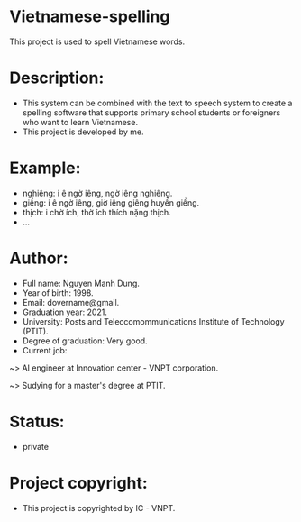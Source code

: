 # Vietnamese-spelling
This project is used to spell Vietnamese words.
# Description:
* This system can be combined with the text to speech system to create a spelling software that supports primary school students or foreigners who want to learn Vietnamese.
* This project is developed by me.
# Example:
- nghiêng: i ê ngờ iêng, ngờ iêng nghiêng.
- giềng: i ê ngờ iêng, giờ iêng giêng huyền giềng.
- thịch: i chờ ích, thờ ích thích nặng thịch.
- ...

# Author:
- Full name: Nguyen Manh Dung. <br/>
- Year of birth: 1998. <br/>
- Email: dovername@gmail.<br/>
- Graduation year: 2021. <br/>
- University: Posts and Teleccomommunications Institute of Technology (PTIT). </br>
- Degree of graduation: Very good. </br>
- Current job: 
  
~> AI engineer at Innovation center - VNPT corporation.

~> Sudying for a master's degree at PTIT.

# Status:
- private

# Project copyright:
- This project is copyrighted by IC - VNPT.